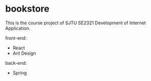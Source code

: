 # bookstore
This is the course project of SJTU SE2321 Development of Internet Application.

front-end: 
* React
* Ant Design

back-end:

* Spring
